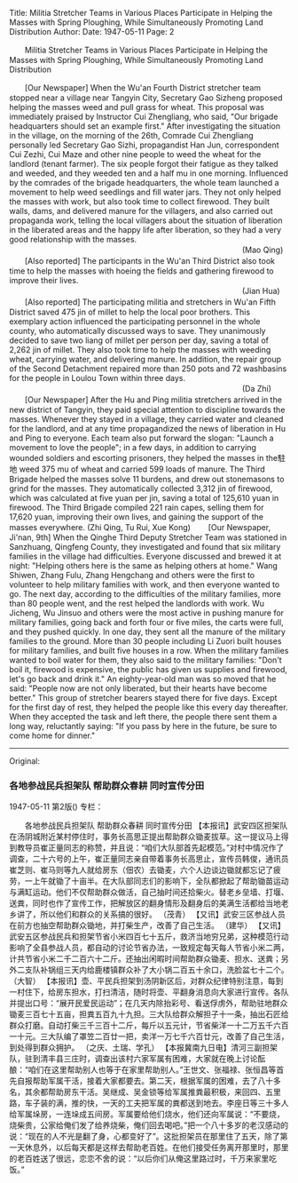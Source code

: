 Title: Militia Stretcher Teams in Various Places Participate in Helping the Masses with Spring Ploughing, While Simultaneously Promoting Land Distribution
Author:
Date: 1947-05-11
Page: 2

　　Militia Stretcher Teams in Various Places Participate in Helping the Masses with Spring Ploughing, While Simultaneously Promoting Land Distribution

　　[Our Newspaper] When the Wu'an Fourth District stretcher team stopped near a village near Tangyin City, Secretary Gao Sizheng proposed helping the masses weed and pull grass for wheat. This proposal was immediately praised by Instructor Cui Zhengliang, who said, "Our brigade headquarters should set an example first." After investigating the situation in the village, on the morning of the 26th, Comrade Cui Zhengliang personally led Secretary Gao Sizhi, propagandist Han Jun, correspondent Cui Zezhi, Cui Maze and other nine people to weed the wheat for the landlord (tenant farmer). The six people forgot their fatigue as they talked and weeded, and they weeded ten and a half mu in one morning. Influenced by the comrades of the brigade headquarters, the whole team launched a movement to help weed seedlings and fill water jars. They not only helped the masses with work, but also took time to collect firewood. They built walls, dams, and delivered manure for the villagers, and also carried out propaganda work, telling the local villagers about the situation of liberation in the liberated areas and the happy life after liberation, so they had a very good relationship with the masses.
　　　　　　　　　　　　　　　　　　　　　　　　　　　　　　(Mao Qing)
　　[Also reported] The participants in the Wu'an Third District also took time to help the masses with hoeing the fields and gathering firewood to improve their lives.
　　　　　　　　　　　　　　　　　　　　　　　　　　　　　　(Jian Hua)
　　[Also reported] The participating militia and stretchers in Wu'an Fifth District saved 475 jin of millet to help the local poor brothers. This exemplary action influenced the participating personnel in the whole county, who automatically discussed ways to save. They unanimously decided to save two liang of millet per person per day, saving a total of 2,262 jin of millet. They also took time to help the masses with weeding wheat, carrying water, and delivering manure. In addition, the repair group of the Second Detachment repaired more than 250 pots and 72 washbasins for the people in Loulou Town within three days.
　　　　　　　　　　　　　　　　　　　　　　　　　　　　　　(Da Zhi)
　　[Our Newspaper] After the Hu and Ping militia stretchers arrived in the new district of Tangyin, they paid special attention to discipline towards the masses. Whenever they stayed in a village, they carried water and cleaned for the landlord, and at any time propagandized the news of liberation in Hu and Ping to everyone. Each team also put forward the slogan: "Launch a movement to love the people"; in a few days, in addition to carrying wounded soldiers and escorting prisoners, they helped the masses in the駐地 weed 375 mu of wheat and carried 599 loads of manure. The Third Brigade helped the masses solve 11 burdens, and drew out stonemasons to grind for the masses. They automatically collected 3,312 jin of firewood, which was calculated at five yuan per jin, saving a total of 125,610 yuan in firewood. The Third Brigade compiled 221 rain capes, selling them for 17,620 yuan, improving their own lives, and gaining the support of the masses everywhere. (Zhi Qing, Tu Rui, Xue Kong)
　　[Our Newspaper, Ji'nan, 9th] When the Qinghe Third Deputy Stretcher Team was stationed in Sanzhuang, Qingfeng County, they investigated and found that six military families in the village had difficulties. Everyone discussed and brewed it at night: "Helping others here is the same as helping others at home." Wang Shiwen, Zhang Fulu, Zhang Hengchang and others were the first to volunteer to help military families with work, and then everyone wanted to go. The next day, according to the difficulties of the military families, more than 80 people went, and the rest helped the landlords with work. Wu Jicheng, Wu Jinsuo and others were the most active in pushing manure for military families, going back and forth four or five miles, the carts were full, and they pushed quickly. In one day, they sent all the manure of the military families to the ground. More than 30 people including Li Zuori built houses for military families, and built five houses in a row. When the military families wanted to boil water for them, they also said to the military families: "Don't boil it, firewood is expensive, the public has given us supplies and firewood, let's go back and drink it." An eighty-year-old man was so moved that he said: "People now are not only liberated, but their hearts have become better." This group of stretcher bearers stayed there for five days. Except for the first day of rest, they helped the people like this every day thereafter. When they accepted the task and left there, the people there sent them a long way, reluctantly saying: "If you pass by here in the future, be sure to come home for dinner."



<hr /> 

Original: 


### 各地参战民兵担架队  帮助群众春耕  同时宣传分田

1947-05-11
第2版()
专栏：

　　各地参战民兵担架队
    帮助群众春耕
    同时宣传分田
    【本报讯】武安四区担架队在汤阴城附近某村停住时，事务长高思正提出帮助群众锄麦拔草。这一提议马上得到教导员崔正量同志的称赞，并且说：“咱们大队部首先起模范。”对村中情况作了调查，二十六号的上午，崔正量同志亲自带着事务长高思止，宣传员韩俊，通讯员崔芝则、崔马则等九人就给房东（佃农）去锄麦，六个人边谈边锄就都忘记了疲劳，一上午就锄了十亩半。在大队部同志们的影响下，全队都掀起了帮助锄苗运动与满缸运动。他们不仅帮助群众做活，自己抽时间还拾柴火。替老乡垒墙、打堰、送粪，同时也作了宣传工作，把解放区的翻身情形及翻身后的美满生活都给当地老乡讲了，所以他们和群众的关系搞的很好。
                                                      （茂青）
    【又讯】武安三区参战人员在前方也抽空帮助群众锄地，并打柴生产，改善了自己生活。
                                                      （建华）
    【又讯】武安五区参战民兵和担架节省小米四百七十五斤，救济当地穷兄弟，这种模范行动影响了全县参战人员，都自动的讨论节省办法，一致规定每天每人节省小米二两，计共节省小米二千二百六十二斤。还抽出闲暇时间帮助群众锄麦、担水、送粪；另外二支队补锅组三天内给鹿楼镇群众补了大小锅二百五十余口，洗脸盆七十二个。
                                                       （大智）
    【本报讯】壶、平民兵担架到汤阴新区后，对群众纪律特别注意，每到一村住下，给房东担水，打扫清洁，随时将壶、平翻身消息向大家进行宣传。各队并提出口号：“展开民爱民运动”；在几天内除抬彩号、看送俘虏外，帮助驻地群众锄麦三百七十五亩，担粪五百九十九担。三大队给群众解担子十一条，抽出石匠给群众打磨。自动打柴三千三百十二斤，每斤以五元计，节省柴洋一十二万五千六百一十元。三大队编了罩笠二百廿一把，卖洋一万七千六百廿元，改善了自己生活，到处得到群众拥护。          （之庆、土瑞、学孔）
    【本报冀南九日电】清河三副担架队，驻到清丰县三庄时，调查出该村六家军属有困难，大家就在晚上讨论酝酿：“咱们在这里帮助别人也等于在家里帮助别人。”王世文、张福禄、张恒昌等首先自报帮助军属干活，接着大家都要去。第二天，根据军属的困难，去了八十多名，其余都帮助房东干活。吴继成、吴金锁等给军属推粪最积极，来回四、五里路，车子装的满，推的快，一天的工夫把军属的粪都送到地去。李座日等三十多人给军属垛房，一连垛成五间房。军属要给他们烧水，他们还向军属说：“不要烧，烧柴贵，公家给俺们发了给养烧柴，俺们回去喝吧。”把一个八十多岁的老汉感动的说：“现在的人不光是翻了身，心都变好了”。这批担架员在那里住了五天，除了第一天休息外，以后每天都是这样去帮助老百姓。在他们接受任务离开那里时，那里的老百姓送了很远，恋恋不舍的说：“以后你们从俺这里路过时，千万来家里吃饭。”
